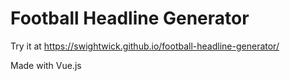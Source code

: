 # Football Headline Generator

Try it at https://swightwick.github.io/football-headline-generator/

Made with Vue.js
